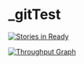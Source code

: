 # _gitTest
[![Stories in Ready](https://badge.waffle.io/f4nky/_gitTest.svg?label=ready&title=Ready)](http://waffle.io/f4nky/_gitTest)

[![Throughput Graph](https://graphs.waffle.io/f4nky/_gitTest/throughput.svg)](https://waffle.io/f4nky/_gitTest/metrics)

